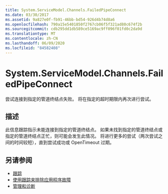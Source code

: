```yaml
---
title: System.ServiceModel.Channels.FailedPipeConnect
ms.date: 03/30/2017
ms.assetid: 9a827e0f-fb91-46bb-bd54-926d4b74d8a6
ms.openlocfilehash: 790a15e5401850f2767cb06f5f321ad80c674f2b
ms.sourcegitcommit: cdb295dd1db589ce5169ac9ff096f01fd0c2da9d
ms.translationtype: MT
ms.contentlocale: zh-CN
ms.lasthandoff: 06/09/2020
ms.locfileid: "84582408"
---
```

# <a name="systemservicemodelchannelsfailedpipeconnect"></a>System.ServiceModel.Channels.FailedPipeConnect
尝试连接到指定的管道终结点失败。 将在指定的超时期限内再次进行尝试。  
  
## <a name="description"></a>描述  
 此信息跟踪指示未能连接到指定的管道终结点。 如果未找到指定的管道终结点或指定的管道终结点正忙，则可能会发生此情况。 将进行更多的尝试（两次尝试之间的时间较短），直到尝试成功或 OpenTimeout 过期。  
  
## <a name="see-also"></a>另请参阅

- [跟踪](index.md)
- [使用跟踪来排除应用程序故障](using-tracing-to-troubleshoot-your-application.md)
- [管理和诊断](../index.md)

